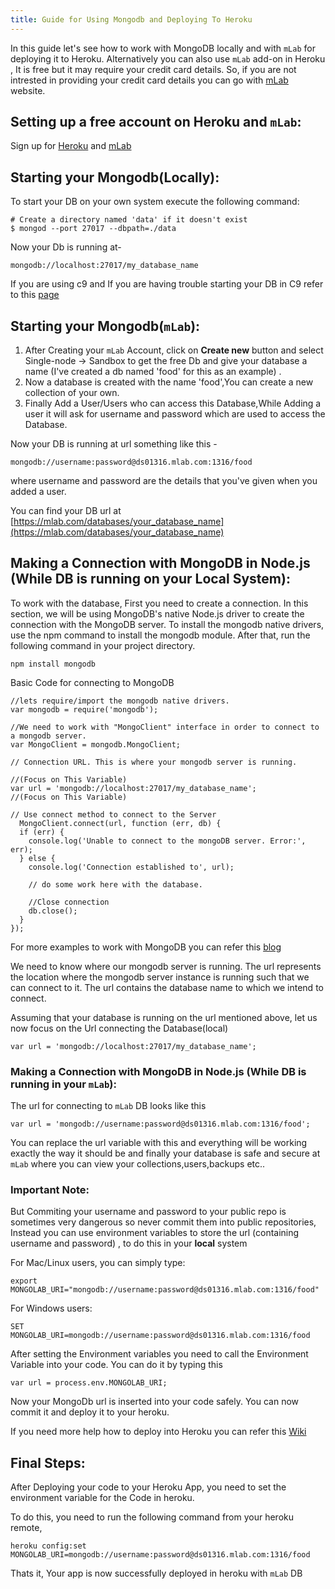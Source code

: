 ```yaml
---
title: Guide for Using Mongodb and Deploying To Heroku
---
```

In this guide let's see how to work with MongoDB locally and with `mLab` for deploying it to Heroku. Alternatively you can also use `mLab` add-on in Heroku , It is free but it may require your credit card details. So, if you are not intrested in providing your credit card details you can go with [mLab](https://mlab.com) website.

## Setting up a free account on Heroku and `mLab`:

Sign up for [Heroku](https://signup.heroku.com/) and [mLab](https://mlab.com/signup/)

## Starting your Mongodb(Locally):

To start your DB on your own system execute the following command:

    # Create a directory named 'data' if it doesn't exist
    $ mongod --port 27017 --dbpath=./data

Now your Db is running at-

`mongodb://localhost:27017/my_database_name`

If you are using c9 and If you are having trouble starting your DB in C9 refer to this [page](https://community.c9.io/t/setting-up-mongodb/1717)

## Starting your Mongodb(`mLab`):

1.  After Creating your `mLab` Account, click on **Create new** button and select Single-node -> Sandbox to get the free Db and give your database a name (I've created a db named 'food' for this as an example) .
2.  Now a database is created with the name 'food',You can create a new collection of your own.
3.  Finally Add a User/Users who can access this Database,While Adding a user it will ask for username and password which are used to access the Database.

Now your DB is running at url something like this -

`mongodb://username:password@ds01316.mlab.com:1316/food`

where username and password are the details that you've given when you added a user.

You can find your DB url at [https://mlab.com/databases/your_database_name](https://mlab.com/databases/your_database_name)

## Making a Connection with MongoDB in Node.js (While DB is running on your Local System):

To work with the database, First you need to create a connection. In this section, we will be using MongoDB's native Node.js driver to create the connection with the MongoDB server. To install the mongodb native drivers, use the npm command to install the mongodb module. After that, run the following command in your project directory.

`npm install mongodb`

Basic Code for connecting to MongoDB

    //lets require/import the mongodb native drivers.
    var mongodb = require('mongodb');

    //We need to work with "MongoClient" interface in order to connect to a mongodb server.
    var MongoClient = mongodb.MongoClient;

    // Connection URL. This is where your mongodb server is running.

    //(Focus on This Variable)
    var url = 'mongodb://localhost:27017/my_database_name';      
    //(Focus on This Variable)

    // Use connect method to connect to the Server
      MongoClient.connect(url, function (err, db) {
      if (err) {
        console.log('Unable to connect to the mongoDB server. Error:', err);
      } else {
        console.log('Connection established to', url);

        // do some work here with the database.

        //Close connection
        db.close();
      }
    });

For more examples to work with MongoDB you can refer this [blog](http://blog.modulus.io/mongodb-tutorial)

We need to know where our mongodb server is running. The url represents the location where the mongodb server instance is running such that we can connect to it. The url contains the database name to which we intend to connect.

Assuming that your database is running on the url mentioned above, let us now focus on the Url connecting the Database(local)

`var url = 'mongodb://localhost:27017/my_database_name';`

### Making a Connection with MongoDB in Node.js (While DB is running in your `mLab`):

The url for connecting to `mLab` DB looks like this

`var url = 'mongodb://username:password@ds01316.mlab.com:1316/food';`

You can replace the url variable with this and everything will be working exactly the way it should be and finally your database is safe and secure at `mLab` where you can view your collections,users,backups etc..

### Important Note:

But Commiting your username and password to your public repo is sometimes very dangerous so never commit them into public repositories, Instead you can use environment variables to store the url (containing username and password) , to do this in your **local** system

For Mac/Linux users, you can simply type:

`export MONGOLAB_URI="mongodb://username:password@ds01316.mlab.com:1316/food"`

For Windows users:

`SET MONGOLAB_URI=mongodb://username:password@ds01316.mlab.com:1316/food`

After setting the Environment variables you need to call the Environment Variable into your code. You can do it by typing this

`var url = process.env.MONGOLAB_URI;`

Now your MongoDb url is inserted into your code safely. You can now commit it and deploy it to your heroku.

If you need more help how to deploy into Heroku you can refer this [Wiki](https://github.com/FreeCodeCamp/FreeCodeCamp/wiki/Heroku-Deployment-Guide)

## Final Steps:

After Deploying your code to your Heroku App, you need to set the environment variable for the Code in heroku.

To do this, you need to run the following command from your heroku remote,

`heroku config:set MONGOLAB_URI=mongodb://username:password@ds01316.mlab.com:1316/food`

Thats it, Your app is now successfully deployed in heroku with `mLab` DB